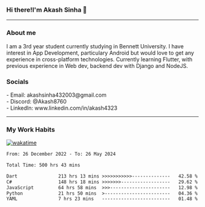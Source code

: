 <h3>Hi there!I'm Akash Sinha 👋</h3>

--- 

<h3>About me</h3>
I am a 3rd year student currently studying in Bennett University. I have interest in App Development, particulary Android but would love to get any experience in cross-platform technologies. Currently learning Flutter, with previous experience in Web dev, backend dev with Django and NodeJS.

<h3>Socials</h3>
 - Email: akashsinha432003@gmail.com<br>
 - Discord: @Akash8760<br>
 - LinkedIn: www.linkedin.com/in/akash4323<br>


---

<h3>My Work Habits</h3>

[![wakatime](https://wakatime.com/badge/user/938b2951-49cf-4810-9b9e-c17cde3d3343.svg)](https://wakatime.com/@938b2951-49cf-4810-9b9e-c17cde3d3343)

<!--START_SECTION:waka-->

```txt
From: 26 December 2022 - To: 26 May 2024

Total Time: 500 hrs 43 mins

Dart               213 hrs 13 mins >>>>>>>>>>>--------------   42.58 %
C#                 148 hrs 18 mins >>>>>>>------------------   29.62 %
JavaScript         64 hrs 58 mins  >>>----------------------   12.98 %
Python             21 hrs 50 mins  >------------------------   04.36 %
YAML               7 hrs 23 mins   -------------------------   01.48 %
```

<!--END_SECTION:waka-->

